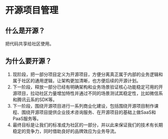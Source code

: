# 开源项目管理

## 什么是开源？

把代码共享给社区使用。

## 为什么要开源？

1. 现阶段，把一部分项目定义为开源项目，方便分离真正属于内部的业务逻辑和属于社区的通用逻辑，让架构更加清晰，也方便后续的开源计划。
2. 下一阶段，释放一部分已经有明确架构和业务场景验证核心功能稳定可用的开源项目，拉动社区力量增加特性并通过不同的场景测试其稳定性，比如微信系和腾讯云系的SDK等。
3. 下一阶段，围绕开源项目进行一系列商业化建设，包括围绕开源项目制作课程、围绕开源项目提供企业技术咨询服务、在开源项目的基础上做SaaS和PaaS服务等。
4. 最终目标是让我们的标准成为社区的一部分，并以此来保证我们的技术有长期稳定的竞争力，同时借助良好的品牌效应为业务导流。